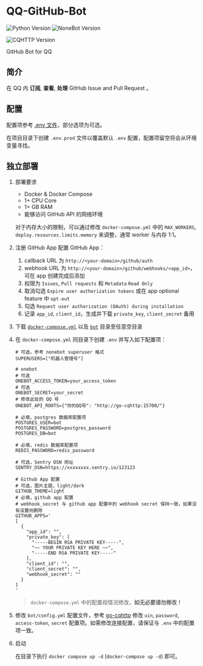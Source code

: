 <!--
 * @Author         : yanyongyu
 * @Date           : 2020-09-10 17:11:45
 * @LastEditors    : yanyongyu
 * @LastEditTime   : 2022-10-11 08:38:43
 * @Description    : README
 * @GitHub         : https://github.com/yanyongyu
-->

# QQ-GitHub-Bot

![Python Version](https://img.shields.io/badge/python-3.10+-blue.svg)
![NoneBot Version](https://img.shields.io/badge/nonebot-2+-red.svg)

![CQHTTP Version](https://img.shields.io/badge/CQHTTP%2011-Bot-black.svg?style=social)

GitHub Bot for QQ

## 简介

在 QQ 内 **订阅**, **查看**, **处理** GitHub Issue and Pull Request 。

## 配置

配置项参考 [.env 文件](./.env)，部分选项为可选。

在项目目录下创建 `.env.prod` 文件以覆盖默认 `.env` 配置，配置项留空将会从环境变量寻找。

## 独立部署

1. 部署要求

   - Docker & Docker Compose
   - 1+ CPU Core
   - 1+ GB RAM
   - 能够访问 GitHub API 的网络环境

   对于内存大小的限制，可以通过修改 `docker-compose.yml` 中的 `MAX_WORKERS`, `deploy.resources.limits.memory` 来调整，通常 worker 与内存 1:1。

2. 注册 GitHub App
   配置 GitHub App：
   1. callback URL 为 `http://<your-domain>/github/auth`
   2. webhook URL 为 `http://<your-domain>/github/webhooks/<app_id>`，可在 app 创建完成后添加
   3. 权限为 `Issues`, `Pull requests` 和 `Metadata` `Read Only`
   4. 取消勾选 `Expire user authorization tokens` 或在 app optional feature 中 `opt-out`
   5. 勾选 `Request user authorization (OAuth) during installation`
   6. 记录 `app_id`, `client_id`，生成并下载 `private_key`, `client_secret` 备用
3. 下载 [`docker-compose.yml`](./docker-compose.yml) 以及 [`bot`](./bot) 目录至任意空目录
4. 在 `docker-compose.yml` 同目录下创建 `.env` 并写入如下配置项：

   ```dotenv
   # 可选，参考 nonebot superuser 格式
   SUPERUSERS=["机器人管理号"]

   # onebot
   # 可选
   ONEBOT_ACCESS_TOKEN=your_access_token
   # 可选
   ONEBOT_SECRET=your_secret
   # 修改此处的 QQ 号
   ONEBOT_API_ROOTS={"你的QQ号": "http://go-cqhttp:15700/"}

   # 必填，postgres 数据库配置项
   POSTGRES_USER=bot
   POSTGRES_PASSWORD=postgres_password
   POSTGRES_DB=bot

   # 必填，redis 数据库配置项
   REDIS_PASSWORD=redis_password

   # 可选，Sentry DSN 网址
   SENTRY_DSN=https://xxxxxxxx.sentry.io/123123

   # Github App 配置
   # 可选，图片主题，light/dark
   GITHUB_THEME=light
   # 必填，github app 配置
   # webhook_secret 与 github app 配置中的 webhook secret 保持一致，如果没有设置则删除
   GITHUB_APPS='
   [
     {
       "app_id": "",
       "private_key": [
         "-----BEGIN RSA PRIVATE KEY-----",
         "~~ YOUR PRIVATE KEY HERE ~~",
         "-----END RSA PRIVATE KEY-----"
       ],
       "client_id": "",
       "client_secret": "",
       "webhook_secret": ""
     }
   ]
   '
   ```

   > `docker-compose.yml` 中的配置视情况修改，**如无必要请勿修改！**

5. 修改 `bot/config.yml` 配置文件，参考 [go-cqhttp](https://docs.go-cqhttp.org/guide/config.html#%E9%85%8D%E7%BD%AE%E4%BF%A1%E6%81%AF) 修改 `uin`, `password`, `access-token`, `secret` 配置项。如需修改连接配置，请保证与 `.env` 中的配置项一致。
6. 启动

   在目录下执行 `docker compose up -d` (`docker-compose up -d`) 即可。
